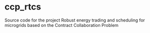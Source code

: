 # ccp_rtcs
Source code for the project Robust energy trading and scheduling for microgrids based on the Contract Collaboration Problem
